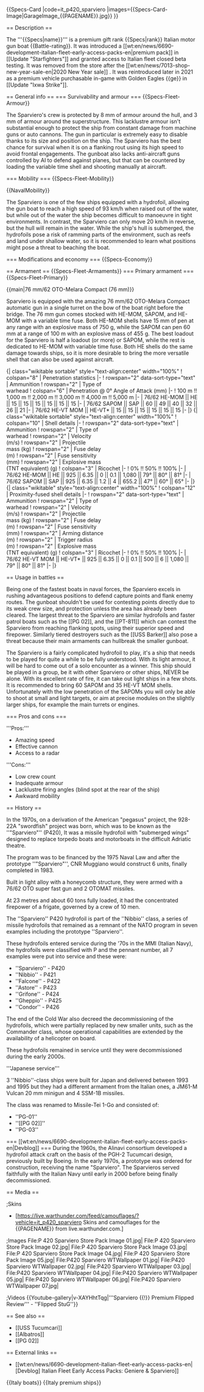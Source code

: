 {{Specs-Card
|code=it_p420_sparviero
|images={{Specs-Card-Image|GarageImage_{{PAGENAME}}.jpg}}
}}

== Description ==
<!-- ''In the first part of the description, cover the history of the ship's creation and military application. In the second part, tell the reader about using this ship in the game. Add a screenshot: if a beginner player has a hard time remembering vehicles by name, a picture will help them identify the ship in question.'' -->
The '''{{Specs|name}}''' is a premium gift rank {{Specs|rank}} Italian motor gun boat {{Battle-rating}}. It was introduced a [[wt:en/news/6690-development-italian-fleet-early-access-packs-en|premium pack]] in [[Update "Starfighters"]] and granted access to Italian fleet closed beta testing. It was removed from the store after the [[wt:en/news/7013-shop-new-year-sale-en|2020 New Year sale]] . It was reintroduced later in 2021 as a premium vehicle purchasable in-game with Golden Eagles {{ge}} in [[Update "Ixwa Strike"]].

== General info ==
=== Survivability and armour ===
{{Specs-Fleet-Armour}}
<!-- ''Talk about the vehicle's armour. Note the most well-defended and most vulnerable zones, e.g. the ammo magazine. Evaluate the composition of components and assemblies responsible for movement and manoeuvrability. Evaluate the survivability of the primary and secondary armaments separately. Don't forget to mention the size of the crew, which plays an important role in fleet mechanics. Save tips on preserving survivability for the "Usage in battles" section. If necessary, use a graphical template to show the most well-protected or most vulnerable points in the armour.'' -->
The Sparviero's crew is protected by 8 mm of armour around the hull, and 3 mm of armour around the superstructure. This lacklustre armour isn't substantial enough to protect the ship from constant damage from machine guns or auto cannons. The gun in particular is extremely easy to disable thanks to its size and position on the ship. The Sparviero has the best chance for survival when it is on a flanking rout using its high speed to avoid frontal engagements. The gunboat also lacks anti-aircraft guns controlled by AI to defend against planes, but that can be countered by loading the variable time shell and shooting manually at aircraft.

=== Mobility ===
{{Specs-Fleet-Mobility}}
<!-- ''Write about the ship's mobility. Evaluate its power and manoeuvrability, rudder rerouting speed, stopping speed at full tilt, with its maximum forward and reverse speed.'' -->

{{NavalMobility}}

The Sparviero is one of the few ships equipped with a hydrofoil, allowing the gun boat to reach a high speed of 93 km/h when raised out of the water, but while out of the water the ship becomes difficult to manoeuvre in tight environments. In contrast, the Sparviero can only move 20 km/h in reverse, but the hull will remain in the water. While the ship's hull is submerged, the hydrofoils pose a risk of ramming parts of the environment, such as reefs and land under shallow water, so it is recommended to learn what positions might pose a threat to beaching the boat.

=== Modifications and economy ===
{{Specs-Economy}}

== Armament ==
{{Specs-Fleet-Armaments}}
=== Primary armament ===
{{Specs-Fleet-Primary}}
<!-- ''Provide information about the characteristics of the primary armament. Evaluate their efficacy in battle based on their reload speed, ballistics and the capacity of their shells. Add a link to the main article about the weapon: <code><nowiki>{{main|Weapon name (calibre)}}</nowiki></code>. Broadly describe the ammunition available for the primary armament, and provide recommendations on how to use it and which ammunition to choose.'' -->
{{main|76 mm/62 OTO-Melara Compact (76 mm)}}

Sparviero is equipped with the amazing 76 mm/62 OTO-Melara Compact automatic gun in a single turret on the bow of the boat right before the bridge. The 76 mm gun comes stocked with HE-MOM, SAPOM, and HE-MOM with a variable time fuse. Both HE-MOM shells have 15 mm of pen at any range with an explosive mass of 750 g, while the SAPOM can pen 60 mm at a range of 100 m with an explosive mass of 455 g. The best loadout for the Sparviero is half a loadout (or more) or SAPOM, while the rest is dedicated to HE-MOM with variable time fuse. Both HE shells do the same damage towards ships, so it is more desirable to bring the more versatile shell that can also be used against aircraft.

{| class="wikitable sortable" style="text-align:center" width="100%"
! colspan="8" | Penetration statistics
|-
! rowspan="2" data-sort-type="text" | Ammunition
! rowspan="2" | Type of<br>warhead
! colspan="6" | Penetration @ 0° Angle of Attack (mm)
|-
! 100 m !! 1,000 m !! 2,000 m !! 3,000 m !! 4,000 m !! 5,000 m
|-
| 76/62 HE-MOM || HE || 15 || 15 || 15 || 15 || 15 || 15
|-
| 76/62 SAPOM || SAP || 60 || 49 || 40 || 32 || 26 || 21
|-
| 76/62 HE-VT MOM || HE-VT* || 15 || 15 || 15 || 15 || 15 || 15
|-
|}
{| class="wikitable sortable" style="text-align:center" width="100%"
! colspan="10" | Shell details
|-
! rowspan="2" data-sort-type="text" | Ammunition
! rowspan="2" | Type of<br>warhead
! rowspan="2" | Velocity<br>(m/s)
! rowspan="2" | Projectile<br>mass (kg)
! rowspan="2" | Fuse delay<br>(m)
! rowspan="2" | Fuse sensitivity<br>(mm)
! rowspan="2" | Explosive mass<br>(TNT equivalent) (g)
! colspan="3" | Ricochet
|-
! 0% !! 50% !! 100%
|-
| 76/62 HE-MOM || HE || 925 || 6.35 || 0 || 0.1 || 1,080 || 79° || 80° || 81°
|-
| 76/62 SAPOM || SAP || 925 || 6.35 || 1.2 || 4 || 655.2 || 47° || 60° || 65°
|-
|}
{| class="wikitable" style="text-align:center" width="100%"
! colspan="12" | Proximity-fused shell details
|-
! rowspan="2" data-sort-type="text" | Ammunition
! rowspan="2" | Type of<br>warhead
! rowspan="2" | Velocity<br>(m/s)
! rowspan="2" | Projectile<br>mass (kg)
! rowspan="2" | Fuse delay<br>(m)
! rowspan="2" | Fuse sensitivity<br>(mm)
! rowspan="2" | Arming distance<br>(m)
! rowspan="2" | Trigger radius<br>(m)
! rowspan="2" | Explosive mass<br>(TNT equivalent) (g)
! colspan="3" | Ricochet
|-
! 0% !! 50% !! 100%
|-
| 76/62 HE-VT MOM || HE-VT* || 925 || 6.35 || 0 || 0.1 || 500 || 6 || 1,080 || 79° || 80° || 81°
|-
|}

== Usage in battles ==
<!-- ''Describe the technique of using this ship, the characteristics of her use in a team and tips on strategy. Abstain from writing an entire guide – don't try to provide a single point of view, but give the reader food for thought. Talk about the most dangerous opponents for this vehicle and provide recommendations on fighting them. If necessary, note the specifics of playing with this vehicle in various modes (AB, RB, SB).'' -->
Being one of the fastest boats in naval forces, the Sparviero excels in rushing advantageous positions to defend capture points and flank enemy routes. The gunboat shouldn't be used for contesting points directly due to its weak crew size, and protection unless the area has already been cleared. The largest threat to the Sparviero are similar hydrofoils and faster patrol boats such as the [[PG 02]], and the [[PT-811]] which can contest the Sparviero from reaching flanking spots, using their superior speed and firepower. Similarly tiered destroyers such as the [[USS Barker]] also pose a threat because their main armaments can hullbreak the smaller gunboat.

The Sparviero is a fairly complicated hydrofoil to play, it's a ship that needs to be played for quite a while to be fully understood. With its light armour, it will be hard to come out of a solo encounter as a winner. This ship should be played in a group, be it with other Sparviero or other ships, NEVER be alone. With its excellent rate of fire, it can take out light ships in a few shots. It is recommended to bring 60 SAPOM and 35 HE-VT MOM shells. Unfortunately with the low penetration of the SAPOMs you will only be able to shoot at small and light targets, or aim at precise modules on the slightly larger ships, for example the main turrets or engines.

=== Pros and cons ===
<!-- ''Summarise and briefly evaluate the vehicle in terms of its characteristics and combat effectiveness. Mark its pros and cons in the bulleted list. Try not to use more than 6 points for each of the characteristics. Avoid using categorical definitions such as "bad", "good" and the like - use substitutions with softer forms such as "inadequate" and "effective".'' -->

'''Pros:'''

* Amazing speed
* Effective cannon
* Access to a radar

'''Cons:'''

* Low crew count
* Inadequate armour
* Lacklustre firing angles (blind spot at the rear of the ship)
* Awkward mobility

== History ==
<!-- ''Describe the history of the creation and combat usage of the ship in more detail than in the introduction. If the historical reference turns out to be too long, take it to a separate article, taking a link to the article about the ship and adding a block "/History" (example: <nowiki>https://wiki.warthunder.com/(Ship-name)/History</nowiki>) and add a link to it here using the <code>main</code> template. Be sure to reference text and sources by using <code><nowiki><ref></ref></nowiki></code>, as well as adding them at the end of the article with <code><nowiki><references /></nowiki></code>. This section may also include the ship's dev blog entry (if applicable) and the in-game encyclopedia description (under <code><nowiki>=== In-game description ===</nowiki></code>, also if applicable).'' -->
In the 1970s, on a derivation of the American "pegasus" project, the 928-22A "swordfish" project was born, which was to be known as the ''"Sparviero"'' (P420), It was a missile hydrofoil with "submerged wings" designed to replace torpedo boats and motorboats in the difficult Adriatic theatre.

The program was to be financed by the 1975 Naval Law and after the prototype ''"Sparviero"'', CNR Muggiano would construct 6 units, finally completed in 1983.

Built in light alloy with a honeycomb structure, they were armed with a 76/62 OTO super fast gun and 2 OTOMAT missiles.

At 23 metres and about 60 tons fully loaded, it had the concentrated firepower of a frigate, governed by a crew of 10 men.

The ''Sparviero'' P420 hydrofoil is part of the ''Nibbio'' class, a series of missile hydrofoils that remained as a remnant of the NATO program in seven examples including the prototype ''Sparviero''.

These hydrofoils entered service during the '70s in the MMI (Italian Navy), the hydrofoils were classified with P and the pennant number, all 7 examples were put into service and these were:

* ''Sparviero'' - P420
* ''Nibbio'' - P421
* ''Falcone'' - P422
* ''Astore'' - P423
* ''Grifone'' - P424
* ''Gheppio'' - P425
* ''Condor'' - P426

The end of the Cold War also decreed the decommissioning of the hydrofoils, which were partially replaced by new smaller units, such as the Commander class, whose operational capabilities are extended by the availability of a helicopter on board.

These hydrofoils remained in service until they were decommissioned during the early 2000s.

'''Japanese service'''

3 ''Nibbio''-class ships were built for Japan and delivered between 1993 and 1995 but they had a different armament from the Italian ones, a JM61-M Vulcan 20 mm minigun and 4 SSM-1B missiles.

The class was renamed to Missile-Tei 1-Go and consisted of:

* ''PG-01''
* ''[[PG 02]]''
* ''PG-03''

=== [[wt:en/news/6690-development-italian-fleet-early-access-packs-en|Devblog]] ===
During the 1960s, the Alinavi consortium developed a hydrofoil attack craft on the basis of the PGH-2 Tucumcari design, previously built by Boeing. In the early 1970s, a prototype was ordered for construction, receiving the name "Sparviero". The Sparvieros served faithfully with the Italian Navy until early in 2000 before being finally decommissioned.

== Media ==
<!-- ''Excellent additions to the article would be video guides, screenshots from the game, and photos.'' -->

;Skins

* [https://live.warthunder.com/feed/camouflages/?vehicle=it_p420_sparviero Skins and camouflages for the {{PAGENAME}} from live.warthunder.com.]

;Images<gallery mode="packed" caption="Store Pack Images" heights="150">
File:P 420 Sparviero Store Pack Image 01.jpg|
File:P 420 Sparviero Store Pack Image 02.jpg|
File:P 420 Sparviero Store Pack Image 03.jpg|
File:P 420 Sparviero Store Pack Image 04.jpg|
File:P 420 Sparviero Store Pack Image 05.jpg|
</gallery><gallery mode="packed" caption="Devblog Images" heights="150">
File:P420 Sparviero WTWallpaper 01.jpg|
File:P420 Sparviero WTWallpaper 02.jpg|
File:P420 Sparviero WTWallpaper 03.jpg|
File:P420 Sparviero WTWallpaper 04.jpg|
File:P420 Sparviero WTWallpaper 05.jpg|
File:P420 Sparviero WTWallpaper 06.jpg|
File:P420 Sparviero WTWallpaper 07.jpg|
</gallery>

;Videos
{{Youtube-gallery|v-XAYHhtTqg|'''Sparviero {{!}} Premium Flipped Review''' - ''Flipped StuG''}}

== See also ==
<!-- ''Links to articles on the War Thunder Wiki that you think will be useful for the reader, for example:''
* ''reference to the series of the ship;''
* ''links to approximate analogues of other nations and research trees.'' -->

* [[USS Tucumcari]]
* [[Albatros]]
* [[PG 02]]

== External links ==
<!-- ''Paste links to sources and external resources, such as:''
* ''topic on the official game forum;''
* ''other literature.'' -->

* [[wt:en/news/6690-development-italian-fleet-early-access-packs-en|[Devblog] Italian Fleet Early Access Packs: Geniere & Sparviero]]

{{Italy boats}}
{{Italy premium ships}}